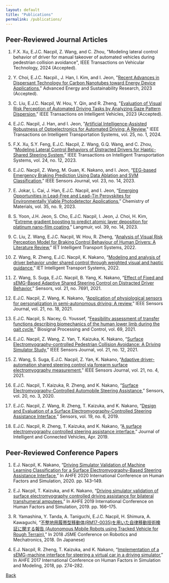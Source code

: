 ```yaml
---
layout: default
title: "Publications"
permalink: /publications/
---
```

## Peer-Reviewed Journal Articles

1) F.X. Xu, E.J.C. Nacpil, Z. Wang, and C. Zhou, "Modeling lateral control behavior of driver for manual takeover of automated vehicles during pedestrian collision avoidance", IEEE Transactions on Vehicular Technology, 2024 (Accepted).

2) Y. Choi, E.J.C. Nacpil., J. Han, I. Kim, and I. Jeon, "[Recent Advances in Dispersant Technology for Carbon Nanotubes toward Energy Device Applications](http://doi.org/10.1002/aesr.202300219)," Advanced Energy and Sustainability Research, 2023 (Accepted).

3) C. Liu, E.J.C. Nacpil, W. Hou, Y. Qin, and R. Zheng, "[Evaluation of Visual Risk Perception of Automated Driving Tasks by Analyzing Gaze Pattern Dispersion](https://doi.org/10.1109/TIV.2023.3323340)," IEEE Transactions on Intelligent Vehicles, 2023 (Accepted).
   
4) E.J.C. Nacpil, J. Han, and I. Jeon, "[Artificial Intelligence-Assisted Robustness of Optoelectronics for Automated Driving: A Review](https://doi.org/10.1109/TITS.2023.3309290)," IEEE Transactions on Intelligent Transportation Systems, vol. 25, no. 1, 2024.

5) F.X. Xu, S.Y. Feng, E.J.C. Nacpil, Z. Wang, G.Q. Wang, and C. Zhou, “[Modeling Lateral Control Behaviors of Distracted Drivers for Haptic-Shared Steering System](https://doi.org/10.1109/TITS.2023.3293504),” IEEE Transactions on Intelligent Transportation Systems, vol. 24, no. 12, 2023.

6) E.J.C. Nacpil, Z. Wang, M. Guan, K. Nakano, and I. Jeon, “[EEG-based Emergency Braking Prediction Using Data Ablation and SVM Classification](https://doi.org/10.1109/JSEN.2023.3283447),” IEEE Sensors Journal, vol. 23, no. 14, 2023.

7) E. Jokar, L. Cai, J. Han, E.J.C. Nacpil, and I. Jeon, “[Emerging Opportunities in Lead-Free and Lead–Tin Perovskites for Environmentally Viable Photodetector Applications](https://doi.org/10.1021/acs.chemmater.3c00345),” Chemistry of Materials, vol. 35, no. 9, 2023.

8) S. Yoon, J.H. Jeon, S. Cho, E.J.C. Nacpil, I. Jeon, J. Choi, H. Kim, “[Extreme gradient boosting to predict atomic layer deposition for platinum nano-film coating](https://doi.org/10.1021/acs.langmuir.2c03465),” Langmuir, vol. 39, no. 14, 2023.

9) C. Liu, Z. Wang, E.J.C. Nacpil, W. Hou, R. Zheng, “[Analysis of Visual Risk Perception Model for Braking Control Behaviour of Human Drivers: A Literature Review](https://doi.org/10.1049/itr2.12170),” IET Intelligent Transport Systems, 2022.

10) Z. Wang, R. Zheng, E.J.C. Nacpil, K. Nakano, “[Modeling and analysis of driver behavior under shared control through weighted visual and haptic guidance](https://doi.org/10.1049/itr2.12163),” IET Intelligent Transport Systems, 2022.

11) Z. Wang, S. Suga, E.J.C. Nacpil, B. Yang, K. Nakano, “[Effect of Fixed and sEMG-Based Adaptive Shared Steering Control on Distracted Driver Behavior](https://doi.org/10.3390/s21227691),” Sensors, vol. 21, no. 7691, 2021.

12) E.J.C. Nacpil, Z. Wang, K. Nakano, “[Application of physiological sensors for personalization in semi-autonomous driving: A review](http://doi.org/10.1109/JSEN.2021.3100038),” IEEE Sensors Journal, vol. 21, no. 18, 2021.

13) E.J.C. Nacpil, S. Nacey, G. Youssef, “[Feasibility assessment of transfer functions describing biomechanics of the human lower limb during the gait cycle](https://doi.org/10.1016/j.bspc.2021.102776),” Biosignal Processing and Control, vol. 69, 2021.

14) E.J.C. Nacpil, Z. Wang, Z. Yan, T. Kaizuka, K. Nakano, “[Surface Electromyography-controlled Pedestrian Collision Avoidance: A Driving Simulator Study](http://www.doi.org/10.1109/JSEN.2021.3070597),” IEEE Sensors Journal, vol. 21, no. 12, 2021.

15) Z. Wang, S. Suga, E.J.C. Nacpil, Z. Yan, K. Nakano, “[Adaptive driver-automation shared steering control via forearm surface electromyography measurement](https://doi.org/10.1109/JSEN.2020.3035169),” IEEE Sensors Journal, vol. 21, no. 4, 2021.

16) E.J.C. Nacpil, T. Kaizuka, R. Zheng, and K. Nakano, “[Surface Electromyography-Controlled Automobile Steering Assistance](https://doi.org/10.3390/s20030809),” Sensors, vol. 20, no. 3, 2020.

17) E.J.C. Nacpil, Z. Wang, R. Zheng, T. Kaizuka, and K. Nakano, “[Design and Evaluation of a Surface Electromyography-Controlled Steering Assistance Interface](https://dx.doi.org/10.3390%2Fs19061308),” Sensors, vol. 19, no. 6, 2019.

18) E.J.C. Nacpil, R. Zheng, T. Kaizuka, and K. Nakano, “[A surface electromyography controlled steering assistance interface](https://doi.org/10.1108/JICV-11-2018-0011),” Journal of Intelligent and Connected Vehicles, Apr. 2019.

## Peer-Reviewed Conference Papers

1) E.J. Nacpil, K. Nakano, “[Driving Simulator Validation of Machine Learning Classification for a Surface Electromyography-Based Steering Assistance Interface](https://doi.org/10.1007/978-3-030-51064-0_19),” In AHFE 2020 International Conference on Human Factors and Simulation, 2020. pp. 143–149.

2) E.J. Nacpil, T. Kaizuka, and K. Nakano, “[Driving simulator validation of surface electromyography controlled driving assistance for bilateral transhumeral amputees](https://doi.org/10.1007/978-3-030-20148-7_16),” In AHFE 2019 International Conference on Human Factors and Simulation, 2019. pp. 166–175.

3) R. Yamashina, Y. Tanda, A. Taniguchi, E.J.C. Nacpil, H. Shimura, A. Kawaguchi, “[不整地用履帯型移動体(RM17-0035)を用いた自律移動技術検証に関する報告 (Autonomous Mobile Robots using Tracked Vehicle for Rough Terrain)](https://doi.org/10.1299/jsmermd.2018.2A1-H01),” In 2018 JSME Conference on Robotics and Mechatronics, 2018. (In Japanese)

4) E.J. Nacpil, R. Zheng, T. Kaizuka, and K. Nakano, “[Implementation of a sEMG-machine interface for steering a virtual car in a driving simulator](https://doi.org/10.1007/978-3-319-60591-3_25),” In AHFE 2017 International Conference on Human Factors in Simulation and Modeling, 2018, pp. 274–282.

[Back](https://azukipan.github.io/edricjohnnacpil/)
